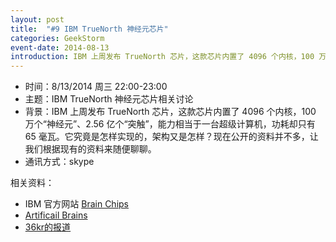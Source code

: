 ```yaml
---
layout: post
title:  "#9 IBM TrueNorth 神经元芯片"
categories: GeekStorm
event-date: 2014-08-13
introduction: IBM 上周发布 TrueNorth 芯片，这款芯片内置了 4096 个内核，100 万个“神经元”、2.56 亿个“突触”，能力相当于一台超级计算机，功耗却只有 65 毫瓦。它究竟是怎样实现的，架构又是怎样？现在公开的资料并不多，让我们根据现有的资料来随便聊聊。
---
```


- 时间：8/13/2014 周三 22:00-23:00
- 主题：IBM TrueNorth 神经元芯片相关讨论
- 背景：IBM 上周发布 TrueNorth 芯片，这款芯片内置了 4096 个内核，100 万个“神经元”、2.56 亿个“突触”，能力相当于一台超级计算机，功耗却只有 65 毫瓦。它究竟是怎样实现的，架构又是怎样？现在公开的资料并不多，让我们根据现有的资料来随便聊聊。
- 通讯方式：skype

相关资料：
- IBM 官方网站 [Brain Chips](http://www.research.ibm.com/articles/brain-chip.shtml)
- [Artificail Brains](http://www.artificialbrains.com/darpa-synapse-program)
- [36kr的报道](http://www.36kr.com/p/214445.html)
